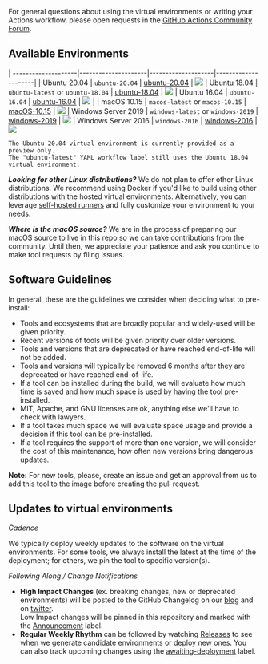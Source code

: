 

For general questions about using the virtual environments or writing your Actions workflow, please open requests in the [GitHub Actions Community Forum](https://github.community/c/github-actions/41).

## Available Environments
| --------------------|---------------------|--------------------|---------------------|
| Ubuntu 20.04 | `ubuntu-20.04` | [ubuntu-20.04] | [![](https://actionvirtualenvironmentsstatus.azurewebsites.net/api/status?imageName=ubuntu20&badge=1)](https://actionvirtualenvironmentsstatus.azurewebsites.net/api/status?imageName=ubuntu20&redirect=1)
| Ubuntu 18.04 | `ubuntu-latest` or `ubuntu-18.04` | [ubuntu-18.04] | [![](https://actionvirtualenvironmentsstatus.azurewebsites.net/api/status?imageName=ubuntu18&badge=1)](https://actionvirtualenvironmentsstatus.azurewebsites.net/api/status?imageName=ubuntu18&redirect=1)
| Ubuntu 16.04 | `ubuntu-16.04` | [ubuntu-16.04] | [![](https://actionvirtualenvironmentsstatus.azurewebsites.net/api/status?imageName=ubuntu16&badge=1)](https://actionvirtualenvironmentsstatus.azurewebsites.net/api/status?imageName=ubuntu16&redirect=1) |
| macOS 10.15 | `macos-latest` or `macos-10.15` | [macOS-10.15] | [![](https://actionvirtualenvironmentsstatus.azurewebsites.net/api/status?imageName=MacOS&badge=1)](https://actionvirtualenvironmentsstatus.azurewebsites.net/api/status?imageName=MacOS&redirect=1)
| Windows Server 2019 | `windows-latest` or `windows-2019` | [windows-2019] | [![](https://actionvirtualenvironmentsstatus.azurewebsites.net/api/status?imageName=windows-2019&badge=1)](https://actionvirtualenvironmentsstatus.azurewebsites.net/api/status?imageName=windows-2019&redirect=1)
| Windows Server 2016 | `windows-2016` | [windows-2016] | [![](https://actionvirtualenvironmentsstatus.azurewebsites.net/api/status?imageName=windows-2016&badge=1)](https://actionvirtualenvironmentsstatus.azurewebsites.net/api/status?imageName=windows-2016&redirect=1)
```
The Ubuntu 20.04 virtual environment is currently provided as a preview only.
The "ubuntu-latest" YAML workflow label still uses the Ubuntu 18.04 virtual environment.
```

***Looking for other Linux distributions?*** We do not plan to offer other Linux distributions. We recommend using Docker if you'd like to build using other distributions with the hosted virtual environments. Alternatively, you can leverage [self-hosted runners] and fully customize your environment to your needs.

***Where is the macOS source?*** We are in the process of preparing our macOS source to live in this repo so we can take contributions from the community. Until then, we appreciate your patience and ask you continue to make tool requests by filing issues.

## Software Guidelines
In general, these are the guidelines we consider when deciding what to pre-install:

- Tools and ecosystems that are broadly popular and widely-used will be given priority.
- Recent versions of tools will be given priority over older versions.
- Tools and versions that are deprecated or have reached end-of-life will not be added.
- Tools and versions will typically be removed 6 months after they are deprecated or have reached end-of-life.
- If a tool can be installed during the build, we will evaluate how much time is saved
 and how much space is used by having the tool pre-installed.
- MIT, Apache, and GNU licenses are ok, anything else we'll have to check with lawyers.
- If a tool takes much space we will evaluate space usage and provide a decision if this tool can be pre-installed.
- If a tool requires the support of more than one version, we will consider the cost of this maintenance, how often new versions bring dangerous updates.

**Note:** For new tools, please, create an issue and get an approval from us to add this tool to the image before creating the pull request.

## Updates to virtual environments
*Cadence*

We typically deploy weekly updates to the software on the virtual environments.
For some tools, we always install the latest at the time of the deployment; for others,
we pin the tool to specific version(s).

*Following Along / Change Notifications*

* **High Impact Changes** (ex. breaking changes, new or deprecated environments) will be posted to the GitHub Changelog on our [blog](https://github.blog/changelog/) and on [twitter](https://twitter.com/GHchangelog).  
Low Impact changes will be pinned in this repository and marked with the [Announcement](https://github.com/actions/virtual-environments/labels/Announcement) label.
* **Regular Weekly Rhythm** can be followed by watching [Releases](https://github.com/actions/virtual-environments/releases) to see when we generate candidate environments or deploy new ones. You can also track upcoming changes using the [awaiting-deployment](https://github.com/actions/virtual-environments/labels/awaiting-deployment) label.

[ubuntu-20.04]: https://github.com/actions/virtual-environments/blob/main/images/linux/Ubuntu2004-README.md
[ubuntu-18.04]: https://github.com/actions/virtual-environments/blob/main/images/linux/Ubuntu1804-README.md
[ubuntu-16.04]: https://github.com/actions/virtual-environments/blob/main/images/linux/Ubuntu1604-README.md
[Windows-2019]: https://github.com/actions/virtual-environments/blob/main/images/win/Windows2019-Readme.md
[windows-2016]: https://github.com/actions/virtual-environments/blob/main/images/win/Windows2016-Readme.md
[macOS-10.15]: https://github.com/actions/virtual-environments/blob/main/images/macos/macos-10.15-Readme.md
[self-hosted runners]: https://help.github.com/en/actions/hosting-your-own-runners
